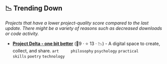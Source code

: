 ## 📉 Trending Down

_Projects that have a lower project-quality score compared to the last update. There might be a variety of reasons such as decreased downloads or code activity._

- <b><a href="https://selimslab.github.io/">Project Delta - one bit better</a></b> (🥈9 ·  ⭐ 13 · 📉) - A digital space to create, collect, and share. <code>art</code> <code><img src="https://raw.githubusercontent.com/lyz-code/best-of-digital-gardens/main/.icons/science.png" style="display:inline;" width="13" height="13"></code> <code><img src="https://raw.githubusercontent.com/lyz-code/best-of-digital-gardens/main/.icons/programming.png" style="display:inline;" width="13" height="13"></code> <code>philosophy</code> <code>psychology</code> <code>practical skills</code> <code>poetry</code> <code>technology</code>

